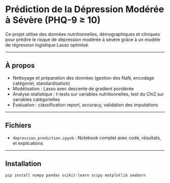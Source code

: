 # Prédiction de la Dépression Modérée à Sévère (PHQ-9 ≥ 10)

Ce projet utilise des données nutritionnelles, démographiques et cliniques pour prédire le risque de dépression modérée à sévère grâce à un modèle de régression logistique Lasso optimisé.

---

## À propos

- Nettoyage et préparation des données (gestion des NaN, encodage catégoriel, standardisation)
- Modélisation : Lasso avec descente de gradient pondérée
- Analyse statistique : t-tests sur variables nutritionnelles, test du Chi2 sur variables catégorielles
- Évaluation : classification report, accuracy, validation des imputations

---

## Fichiers

- `depression_prediction.ipynb` : Notebook complet avec code, résultats, et explications

---

## Installation

```bash
pip install numpy pandas scikit-learn scipy matplotlib seaborn
